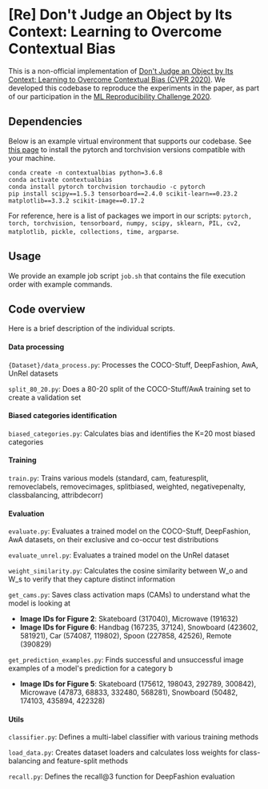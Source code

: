 # [Re] Don't Judge an Object by Its Context: Learning to Overcome Contextual Bias

This is a non-official implementation of [Don't Judge an Object by Its Context: Learning to Overcome Contextual Bias (CVPR 2020)](https://arxiv.org/abs/2001.03152). We developed this codebase to reproduce the experiments in the paper, as part of our participation in the [ML Reproducibility Challenge 2020](https://paperswithcode.com/rc2020).

## Dependencies

Below is an example virtual environment that supports our codebase. See [this page](https://pytorch.org/get-started/locally/) to install the pytorch and torchvision versions compatible with your machine.

```
conda create -n contextualbias python=3.6.8  
conda activate contextualbias  
conda install pytorch torchvision torchaudio -c pytorch  
pip install scipy==1.5.3 tensorboard==2.4.0 scikit-learn==0.23.2 matplotlib==3.3.2 scikit-image==0.17.2
```

For reference, here is a list of packages we import in our scripts: ```pytorch, torch, torchvision, tensorboard, numpy, scipy, sklearn, PIL, cv2, matplotlib, pickle, collections, time, argparse```.

## Usage

We provide an example job script ```job.sh``` that contains the file execution order with example commands.

## Code overview

Here is a brief description of the individual scripts.

#### Data processing
```{Dataset}/data_process.py```: Processes the COCO-Stuff, DeepFashion, AwA, UnRel datasets

```split_80_20.py```: Does a 80-20 split of the COCO-Stuff/AwA training set to create a validation set

#### Biased categories identification
```biased_categories.py```: Calculates bias and identifies the K=20 most biased categories

#### Training
```train.py```: Trains various models (standard, cam, featuresplit, removeclabels, removecimages, splitbiased, weighted, negativepenalty, classbalancing, attribdecorr)

#### Evaluation
```evaluate.py```: Evaluates a trained model on the COCO-Stuff, DeepFashion, AwA datasets, on their exclusive and co-occur test distributions

```evaluate_unrel.py```: Evaluates a trained model on the UnRel dataset

```weight_similarity.py```: Calculates the cosine similarity between W_o and W_s to verify that they capture distinct information

```get_cams.py```: Saves class activation maps (CAMs) to understand what the model is looking at
- **Image IDs for Figure 2**: Skateboard (317040), Microwave (191632)
- **Image IDs for Figure 6**: Handbag (167235, 37124), Snowboard (423602, 581921), Car (574087, 119802), Spoon (227858, 42526), Remote (390829)

```get_prediction_examples.py```: Finds successful and unsuccessful image examples of a model's prediction for a category b
- **Image IDs for Figure 5**: Skateboard (175612, 198043, 292789, 300842), Microwave (47873, 68833, 332480, 568281), Snowboard (50482, 174103, 435894, 422328)

#### Utils
```classifier.py```: Defines a multi-label classifier with various training methods

```load_data.py```: Creates dataset loaders and calculates loss weights for class-balancing and feature-split methods

```recall.py```: Defines the recall@3 function for DeepFashion evaluation
